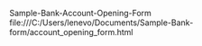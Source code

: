 Sample-Bank-Account-Opening-Form
file:///C:/Users/lenevo/Documents/Sample-Bank-form/account_opening_form.html
